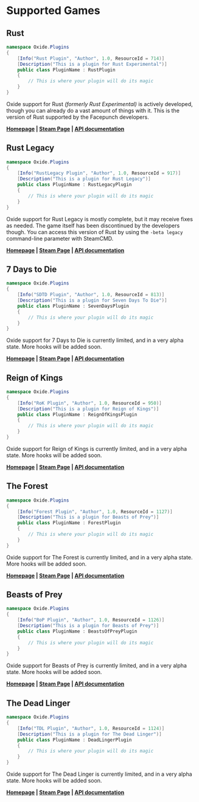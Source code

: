 # Supported Games

## Rust

``` csharp
namespace Oxide.Plugins
{
    [Info("Rust Plugin", "Author", 1.0, ResourceId = 714)]
    [Description("This is a plugin for Rust Experimental")]
    public class PluginName : RustPlugin
    {
        // This is where your plugin will do its magic
    }
}
```

Oxide support for Rust _(formerly Rust Experimental)_ is actively developed, though you can already do a vast amount of things with it. This is the version of Rust supported by the Facepunch developers.

**[Homepage](http://playrust.com/) | [Steam Page](http://store.steampowered.com/app/252490/) | [API documentation](/rust/)**

## Rust Legacy

``` csharp
namespace Oxide.Plugins
{
    [Info("RustLegacy Plugin", "Author", 1.0, ResourceId = 917)]
    [Description("This is a plugin for Rust Legacy")]
    public class PluginName : RustLegacyPlugin
    {
        // This is where your plugin will do its magic
    }
}
```

Oxide support for Rust Legacy is mostly complete, but it may receive fixes as needed. The game itself has been discontinued by the developers though. You can access this version of Rust by using the `-beta legacy` command-line parameter with SteamCMD.

**[Homepage](http://playrust.com/) | [Steam Page](http://store.steampowered.com/app/252490/) | [API documentation](/legacy/)**

## 7 Days to Die

``` csharp
namespace Oxide.Plugins
{
    [Info("SDTD Plugin", "Author", 1.0, ResourceId = 813)]
    [Description("This is a plugin for Seven Days To Die")]
    public class PluginName : SevenDaysPlugin
    {
        // This is where your plugin will do its magic
    }
}
```

Oxide support for 7 Days to Die is currently limited, and in a very alpha state. More hooks will be added soon.

**[Homepage](http://7daystodie.com/) | [Steam Page](http://store.steampowered.com/app/251570/) | [API documentation](/sdtd/)**

## Reign of Kings

``` csharp
namespace Oxide.Plugins
{
    [Info("RoK Plugin", "Author", 1.0, ResourceId = 950)]
    [Description("This is a plugin for Reign of Kings")]
    public class PluginName : ReignOfKingsPlugin
    {
        // This is where your plugin will do its magic
    }
}
```

Oxide support for Reign of Kings is currently limited, and in a very alpha state. More hooks will be added soon.

**[Homepage](http://www.reignofkings.net/) | [Steam Page](http://store.steampowered.com/app/344760/) | [API documentation](/rok/)**

## The Forest

``` csharp
namespace Oxide.Plugins
{
    [Info("Forest Plugin", "Author", 1.0, ResourceId = 1127)]
    [Description("This is a plugin for Beasts of Prey")]
    public class PluginName : ForestPlugin
    {
        // This is where your plugin will do its magic
    }
}
```

Oxide support for The Forest is currently limited, and in a very alpha state. More hooks will be added soon.

**[Homepage](http://survivetheforest.com/) | [Steam Page](http://store.steampowered.com/app/242760/) | [API documentation](/forest/)**

## Beasts of Prey

``` csharp
namespace Oxide.Plugins
{
    [Info("BoP Plugin", "Author", 1.0, ResourceId = 1126)]
    [Description("This is a plugin for Beasts of Prey")]
    public class PluginName : BeastsOfPreyPlugin
    {
        // This is where your plugin will do its magic
    }
}
```

Oxide support for Beasts of Prey is currently limited, and in a very alpha state. More hooks will be added soon.

**[Homepage](http://www.beastsofprey.com/) | [Steam Page](http://store.steampowered.com/app/299860/) | [API documentation](/bop/)**

## The Dead Linger

``` csharp
namespace Oxide.Plugins
{
    [Info("TDL Plugin", "Author", 1.0, ResourceId = 1124)]
    [Description("This is a plugin for The Dead Linger")]
    public class PluginName : DeadLingerPlugin
    {
        // This is where your plugin will do its magic
    }
}
```

Oxide support for The Dead Linger is currently limited, and in a very alpha state. More hooks will be added soon.

**[Homepage](http://www.thedeadlinger.com/) | [Steam Page](http://store.steampowered.com/app/245130/) | [API documentation](/tdl/)**
